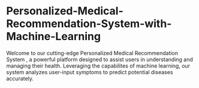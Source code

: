 # Personalized-Medical-Recommendation-System-with-Machine-Learning
Welcome to our cutting-edge Personalized Medical Recommendation System , a powerful platform designed to assist users in understanding and managing their health. Leveraging the capabilites of machine learning, our system analyzes user-input symptoms to predict potential diseases accurately.
